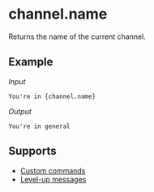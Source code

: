 # channel.name

Returns the name of the current channel.

## Example

*Input*
```
You're in {channel.name}
```
*Output*
```
You're in general
```

## Supports

* [Custom commands](/Modules/custom_commands/)
* [Level-up messages](/Modules/levels/)

